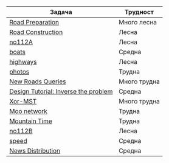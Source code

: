 | Задача | Трудност |
| ----- | ----- |
| [Road Preparation](https://cses.fi/problemset/task/1675) | Много лесна |
| [Road Construction](https://cses.fi/problemset/task/1676) | Лесна |
| [no112A](https://arena.olimpiici.com/#/catalog/173/problem/100409) | Лесна |
| [boats](https://arena.olimpiici.com/#/catalog/41/problem/100077) | Средна |
| [highways](https://arena.olimpiici.com/#/catalog/745/problem/101916) | Лесна |
| [photos](https://arena.olimpiici.com/#/catalog/714/problem/101814) | Трудна |
| [New Roads Queries](https://cses.fi/problemset/task/2101/) | Много трудна |
| [Design Tutorial: Inverse the problem](https://codeforces.com/contest/472/problem/D) | Средна |
| [Xor-MST](https://codeforces.com/contest/888/problem/G) | Много трудна |
| [Moo network](http://usaco.org/index.php?page=viewproblem2&cpid=1211) | Трудна |
| [Mountain Time](https://csacademy.com/contest/archive/task/mountain-time) | Трудна |
| [no112B](https://arena.olimpiici.com/#/catalog/174/problem/100414) | Лесна |
| [speed](https://arena.olimpiici.com/#/catalog/356/problem/100986) | Средна |
| [News Distribution](https://codeforces.com/contest/1167/problem/C) | Средна |


